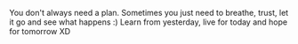 You don't always need a plan. Sometimes you just need to breathe, trust, let it go and see what happens :)
Learn from yesterday, live for today and hope for tomorrow XD
